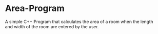 # Area-Program
A simple C++ Program that calculates the area of a room when the length and width of the room are entered by the user.

